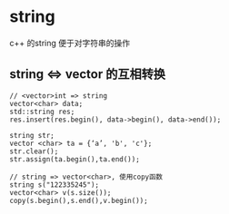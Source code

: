 # string

c++ 的string 便于对字符串的操作

## string <=> vector<char> 的互相转换

 
```
// <vector>int => string
vector<char> data;
std::string res;
res.insert(res.begin(), data->begin(), data->end());

string str;
vector <char> ta = {‘a’, 'b', 'c'};
str.clear();
str.assign(ta.begin(),ta.end());

// string => vector<char>, 使用copy函数
string s("122335245");
vector<char> v(s.size());
copy(s.begin(),s.end(),v.begin());
```